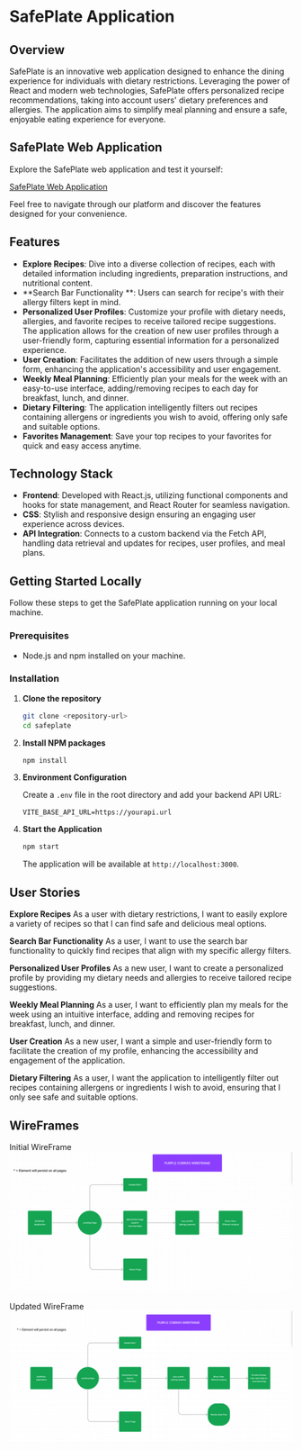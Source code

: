 # SafePlate Application

## Overview

SafePlate is an innovative web application designed to enhance the dining experience for individuals with dietary restrictions. Leveraging the power of React and modern web technologies, SafePlate offers personalized recipe recommendations, taking into account users' dietary preferences and allergies. The application aims to simplify meal planning and ensure a safe, enjoyable eating experience for everyone.

## SafePlate Web Application

Explore the SafePlate web application and test it yourself:

[SafePlate Web Application](https://safeplate1.netlify.app/)

Feel free to navigate through our platform and discover the features designed for your convenience.

## Features

- **Explore Recipes**: Dive into a diverse collection of recipes, each with detailed information including ingredients, preparation instructions, and nutritional content.
- **Search Bar Functionality **: Users can search for recipe's with their allergy filters kept in mind. 
- **Personalized User Profiles**: Customize your profile with dietary needs, allergies, and favorite recipes to receive tailored recipe suggestions. The application allows for the creation of new user profiles through a user-friendly form, capturing essential information for a personalized experience.
- **User Creation**: Facilitates the addition of new users through a simple form, enhancing the application's accessibility and user engagement.
- **Weekly Meal Planning**: Efficiently plan your meals for the week with an easy-to-use interface, adding/removing recipes to each day for breakfast, lunch, and dinner.
- **Dietary Filtering**: The application intelligently filters out recipes containing allergens or ingredients you wish to avoid, offering only safe and suitable options.
- **Favorites Management**: Save your top recipes to your favorites for quick and easy access anytime.

## Technology Stack

- **Frontend**: Developed with React.js, utilizing functional components and hooks for state management, and React Router for seamless navigation.
- **CSS**: Stylish and responsive design ensuring an engaging user experience across devices.
- **API Integration**: Connects to a custom backend via the Fetch API, handling data retrieval and updates for recipes, user profiles, and meal plans.


## Getting Started Locally

Follow these steps to get the SafePlate application running on your local machine.

### Prerequisites

- Node.js and npm installed on your machine.

### Installation

1. **Clone the repository**

    ```sh
    git clone <repository-url>
    cd safeplate
    ```

2. **Install NPM packages**

    ```sh
    npm install
    ```

3. **Environment Configuration**

    Create a `.env` file in the root directory and add your backend API URL:

    ```plaintext
    VITE_BASE_API_URL=https://yourapi.url
    ```

4. **Start the Application**

    ```sh
    npm start
    ```

    The application will be available at `http://localhost:3000`.

## User Stories

**Explore Recipes**
As a user with dietary restrictions, I want to easily explore a variety of recipes so that I can find safe and delicious meal options.

**Search Bar Functionality**
As a user, I want to use the search bar functionality to quickly find recipes that align with my specific allergy filters.

**Personalized User Profiles**
As a new user, I want to create a personalized profile by providing my dietary needs and allergies to receive tailored recipe suggestions.

**Weekly Meal Planning**
As a user, I want to efficiently plan my meals for the week using an intuitive interface, adding and removing recipes for breakfast, lunch, and dinner.

**User Creation**
As a new user, I want a simple and user-friendly form to facilitate the creation of my profile, enhancing the accessibility and engagement of the application.

**Dietary Filtering**
As a user, I want the application to intelligently filter out recipes containing allergens or ingredients I wish to avoid, ensuring that I only see safe and suitable options.

## WireFrames
Initial WireFrame
![Initial WireFrame](./wireframes/intial_wireframe.png)

Updated WireFrame
![Updated WireFrame](./wireframes/updated_wireframe.png)